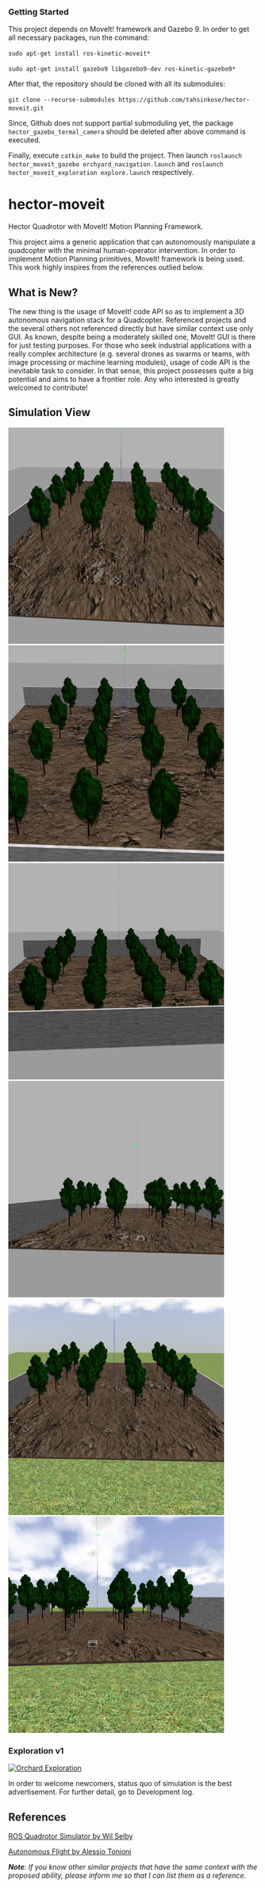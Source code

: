 ### Getting Started
This project depends on MoveIt! framework and Gazebo 9. In order to get all necessary packages, run the command:

`sudo apt-get install ros-kinetic-moveit*`

`sudo apt-get install gazebo9 libgazebo9-dev ros-kinetic-gazebo9*`

After that, the repository should be cloned with all its submodules:

`git clone --recurse-submodules https://github.com/tahsinkose/hector-moveit.git`

Since, Github does not support partial submoduling yet, the package `hector_gazebo_termal_camera` should be deleted after above command is executed.

Finally, execute `catkin_make` to build the project. Then launch `roslaunch hector_moveit_gazebo orchyard_navigation.launch` and `roslaunch hector_moveit_exploration explore.launch` respectively.

# hector-moveit
Hector Quadrotor with MoveIt! Motion Planning Framework.

This project aims a generic application that can autonomously manipulate a quadcopter with the minimal human-operator intervention.
In order to implement Motion Planning primitives, MoveIt! framework is being used. This work highly inspires from the references outlied below.

## What is New?
The new thing is the usage of MoveIt! code API so as to implement a 3D autonomous navigation stack for a Quadcopter. Referenced projects and the several others not referenced directly but have similar context use only GUI. As known, despite being a moderately skilled one, MoveIt! GUI is there for just testing purposes. For those who seek industrial applications with a really complex architecture (e.g. several drones as swarms or teams, with image processing or machine learning modules), usage of code API is the inevitable task to consider. In that sense, this project possesses quite a big potential and aims to have a frontier role. Any who interested is greatly welcomed to contribute!

## Simulation View
<img src="/images/garden4.jpg" alt="Garden View" width="435" height="435"/><img src="/images/garden5.jpg" alt="Garden View" width="435" height="435"/>
<img src="/images/garden6.jpg" alt="Garden View" width="435" height="435"/><img src="/images/garden7.jpg" alt="Garden View" width="435" height="435"/>
<img src="/images/garden_sky1.jpg" alt="Garden View" width="435" height="435"/><img src="/images/garden_sky2.jpg" alt="Garden View" width="435" height="435"/>
### Exploration v1
[![Orchard Exploration](http://img.youtube.com/vi/ZWn9N9Y_tb8/0.jpg)](https://www.youtube.com/watch?v=ZWn9N9Y_tb8 "Orchard Exploration")

In order to welcome newcomers, status quo of simulation is the best advertisement. For further detail, go to Development log.
 
## References
<a href="https://github.com/wilselby/ROS_quadrotor_simulator">ROS Quadrotor Simulator by Wil Selby</a>

<a href="https://github.com/AlessioTonioni/Autonomous-Flight-ROS">Autonomous Flight by Alessio Tonioni</a>

_**Note**: If you know other similar projects that have the same context with the proposed ability, please inform me so that I can list them as a reference._
